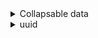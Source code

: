 
<details>
<summary>Collapsable data</summary>

## 78456002-0244-4383-a851-d3447fd4a739-data
```pdf-annot-data
entry_type: file_header 
file_uuid4: 78456002-0244-4383-a851-d3447fd4a739 
filename: /config/workspace/groq_test/out_link.pdf 
DOI: poop 
```


## 783d4da6-9ccf-4635-ba5d-d2a240b6b007-data

[Link to md](#783d4da6-9ccf-4635-ba5d-d2a240b6b007-md)
```pdf-annot-data
entry_type: highlight 
annot_uuid4: 783d4da6-9ccf-4635-ba5d-d2a240b6b007 
highlighted_text: AQP4-IgG is highly specific for NMOSD diagnosis at any titer. In contrast, caution is needed with low-titer myelin-oligodendrocyte glycoprotein-IgG (MOG-IgG), which can be encountered with other diseases. 
annotation_text: Historically some cases diagnosed AQP4 neg NMOSD with might have been MOGAD since there is a clinical overlap. However #MOGAD can have a more varying radiological apperance. 
rect: Rect(47.5974006652832, 320.12200927734375, 365.697998046875, 345.281005859375) 
```


## c3758cd5-5e80-48c5-bc92-629779da962d-data

[Link to md](#c3758cd5-5e80-48c5-bc92-629779da962d-md)
```pdf-annot-data
entry_type: highlight 
annot_uuid4: c3758cd5-5e80-48c5-bc92-629779da962d 
highlighted_text: Similar to most autoimmune disorders, the first step of the pathophysiological cascade is represented by an unknown mechanism of loss of self-tolerance, which oc- curs in the periphery. B cells differentiate into antibody-producing plasmablasts that secrete the pathological autoantibodies that eventually enter the CNS.13,14 Antibody production and entry into the CNS may be facilitated by high levels of a proinflamma- tory cytokine called interleukin-6 (IL-6), which increases blood–brain barrier perme- ability and promotes differentiation of B cells into plasmablasts to enhance antibody-production.15 Alternatively, CNS regions free of the blood–brain barrier, such as the area postrema, may be another route of entry, especially in AQP41N- MOSD. However, intrathecal MOG-IgG production is reported in MOGAD but not AQP41NMOSD.16–20 
annotation_text: B-cells diferentiate into plasmablasts and produce andibodies. Entry to CNS probably mediated by IL-6. Intrathecal Antibody production is seen in MOGAD but nor AQP4+NMOSD. #I-S #P-PH 
rect: Rect(51.063499450683594, 418.7070007324219, 395.3659973144531, 535.343994140625) 
```


## 1d9882f7-7d79-4c3e-a602-9db1b0ff321b-data

[Link to md](#1d9882f7-7d79-4c3e-a602-9db1b0ff321b-md)
```pdf-annot-data
entry_type: highlight 
annot_uuid4: 1d9882f7-7d79-4c3e-a602-9db1b0ff321b 
highlighted_text: ease course, supporting a separate pathophysiology for each. There are also impor- tant differences in demographic, clinical, radiologic, and pathologic features that resulted in the need for separate criteria for MOGAD from NMOSD. This ultimately led to the publication of separate diagnostic criteria for MOGAD in 2023 to capture these patients and no longer label them as seronegative NMOSD.1 
annotation_text: However MOGAD can have a more varying radiological apperance. The diseaseas are different in pathophysiology and more. 
rect: Rect(50.529598236083984, 219.99899291992188, 395.34698486328125, 272.406005859375) 
```


## 93cef58a-06ee-4ab5-8b98-485b9842fa02-data

[Link to md](#93cef58a-06ee-4ab5-8b98-485b9842fa02-md)
```pdf-annot-data
entry_type: highlight 
annot_uuid4: 93cef58a-06ee-4ab5-8b98-485b9842fa02 
highlighted_text: Biomarkers of these diseases are antibodies targeting the aquaporin-4 (AQP4) wa- ter channel on the astrocyte end-feet in AQP41NMOSD3 and myelin-oligodendrocyte glycoprotein (MOG) on the outermost myelin sheath layer in MOGAD.4 
annotation_text: #AQP4 on foot of astrocyte #MOGAD on outermost layer of myelin #P-PH  
rect: Rect(53.1974983215332, 77.530029296875, 395.3529968261719, 106.21600341796875) 
```


## 21bd8c3d-72b6-48cf-a3b5-132e8cf8ba0a-data

[Link to md](#21bd8c3d-72b6-48cf-a3b5-132e8cf8ba0a-md)
```pdf-annot-data
entry_type: highlight 
annot_uuid4: 21bd8c3d-72b6-48cf-a3b5-132e8cf8ba0a 
highlighted_text: reach the CNS. AQP4-IgGs bind to the water channel on astrocytes at the blood–brain barrier.3 The binding between the antibody and its target activates the classical pathway of the complement cascade, with primary damage to the astrocytes through the formation of the membrane attack complex and antibody-dependent cellular cytotoxicity.13 Meanwhile, secondary products of complement activation, such as the C5a anaphylatoxin, act as a chemoattractant for granulocytes, which are locally 
annotation_text: #I-S #P-PH 
rect: Rect(53.710601806640625, 550.177978515625, 395.36199951171875, 609.7587890625) 
```


## f9ed1565-734f-4c7b-9015-6875a18da60f-data

[Link to md](#f9ed1565-734f-4c7b-9015-6875a18da60f-md)
```pdf-annot-data
entry_type: highlight 
annot_uuid4: f9ed1565-734f-4c7b-9015-6875a18da60f 
highlighted_text: patients with an NMOSD phenotype were negative 
annotation_text: 
rect: Rect(111.84300231933594, 151.53799438476562, 247.58200073242188, 161.05499267578125) 
```


## e15eb21f-5a42-492f-abc1-161fe12a0ffd-data

[Link to md](#e15eb21f-5a42-492f-abc1-161fe12a0ffd-md)
```pdf-annot-data
entry_type: highlight 
annot_uuid4: e15eb21f-5a42-492f-abc1-161fe12a0ffd 
highlighted_text: AQP41NMOSD and MOGAD are rare disorders. The estimated annual incidence of AQP41NMOSD is 0.4 to 7.3/million people6,7; it is largely unknown in MOGAD, although a few European studies estimated it at 1.6 to 3.4/million people.8,9 AQP41N- MOSD mainly affects middle-aged women (40–60 years, 9:1 female to male ratio)6,7 with a predilection for Afro-Caribbean or Asian individuals.6,7 MOGAD incidence has a biphasic behavior, with a peak of incidence in children (reported up to 3 times higher)9 and later in young adults (20–30 years).10–12 No clear sex preference or high-risk ethnicities have been identified in MOGAD thus far. 
annotation_text: Unusual diseases. #Demographics #NMOSD Mainly in adult females (more afro and asian). #MOGAD in children or young adults. 
rect: Rect(51.796600341796875, 302.94000244140625, 395.8909912109375, 388.375) 
```


## 0dbea242-7924-432e-89f1-4522733df2ef-data

[Link to md](#0dbea242-7924-432e-89f1-4522733df2ef-md)
```pdf-annot-data
entry_type: highlight 
annot_uuid4: 0dbea242-7924-432e-89f1-4522733df2ef 
highlighted_text: than healthy individuals.27 However, complement activation seems less effective with MOG-IgG than AQP4-IgG, possibly because most patients have bivalent binding MOG-IgG, which are known to be less effective in complement activation.28 In addition, MOG-IgGs were able to induce demyelination also by activating the neonatal Fc- receptor pathway, which enhanced the activation and tissue infiltration by T cells in an- imal models.29 The involvement of CD41 T cells represents one of the main differences with MS, where CD81 T cells are usually predominant on pathology samples.22 Cytokine profiling is similar in AQP41NMOSD and MOGAD but different to MS, showing upregulation of T helper 17-related and some T helper 1-related molecules.30 Differences and similarities in AQP41NMOSD and MOGAD pathophysiology are summarized in Table 1 and graphically shown in Fig. 1. 
annotation_text: #I-S #P-PH  
rect: Rect(34.063499450683594, 274.8210144042969, 378.27099609375, 392.343994140625) 
```


## 12ca382e-aacf-4ce9-a57b-32f6eda38bd2-data

[Link to md](#12ca382e-aacf-4ce9-a57b-32f6eda38bd2-md)
```pdf-annot-data
entry_type: highlight 
annot_uuid4: 12ca382e-aacf-4ce9-a57b-32f6eda38bd2 
highlighted_text: ened by eye movements, and dyschromatopsia. At disease onset, it is the most common presentation in adult MOGAD (50%–65%)14 and relatively com- mon in AQP41NMOSD (35%).31 It can occur in isolation, in association with myelitis, or in the context of acute disseminated encephalomyelitis (ADEM).1,2 In contrast to MS, bilateral simultaneous involvement of the optic nerves is com- mon in both AQP41NMOSD (17%–82%)32,33 and MOGAD (50%–84%).33,34 Vi- sual loss at nadir is usually severe with a median visual acuity of hand movement in AQP41NMOSD and between hand movements and count fingers in MOGAD.35,36 Clues suggesting a diagnosis of MOGAD may be the presence of eye pain before the onset of visual loss (often mistaken for headache, especially in children)37 and evidence of optic disc edema at fundoscopy (86%–90%)11,36 that is often moderate to severe and sometimes accompanied by peripapillary hemorrhages.36 At follow-up, recovery is usually complete or almost complete 
annotation_text: #APQ4 and #MOGAD can have bilateral #ON as opposed to #MS . MOGAD shows better #recovery than AQP4 after optic neuritis and #LETM  
rect: Rect(55.695499420166016, 473.47198486328125, 379.2349853515625, 611.7996826171875) 
```


## 6533d428-61c0-46f9-a4cd-7c5c7cbc0bc0-data

[Link to md](#6533d428-61c0-46f9-a4cd-7c5c7cbc0bc0-md)
```pdf-annot-data
entry_type: highlight 
annot_uuid4: 6533d428-61c0-46f9-a4cd-7c5c7cbc0bc0 
highlighted_text: According to the most recent hypothesis, in the CNS the binding between MOG-IgG and myelin may lead to increased local production of IL-6 and B-cell activating factor (BAFF), with recruitment of CD41 T cells and macrophages that will ultimately damage neurons and oligodendrocytes.14 Complement may also contribute to MOGAD patho- physiology, as supported by preclinical models,25 evidence of complement deposition with antibody-dependent cellular phagocytosis on pathology samples22,23,26 and higher activation of both the classic and alternative complement pathways in patients than healthy individuals.27 However, complement activation seems less effective with 
annotation_text: #I-S #P-PH  
rect: Rect(32.529598236083984, 198.114990234375, 377.8429870605469, 283.406005859375) 
```


## 1b712c3f-38c9-4e5f-9648-9ee9d13c5490-data

[Link to md](#1b712c3f-38c9-4e5f-9648-9ee9d13c5490-md)
```pdf-annot-data
entry_type: highlight 
annot_uuid4: 1b712c3f-38c9-4e5f-9648-9ee9d13c5490 
highlighted_text: Table 1 Differences and similarities in AQP4DNMOSD and MOGAD pathophysiology 
annotation_text: #table-title #I-S #P-PH  
rect: Rect(60.364498138427734, 57.5159912109375, 334.35198974609375, 75.15997314453125) 
```


## fc16dad3-7f25-4405-b618-83727057a256-data

[Link to md](#fc16dad3-7f25-4405-b618-83727057a256-md)
```pdf-annot-data
entry_type: rectangle 
annot_uuid4: fc16dad3-7f25-4405-b618-83727057a256 
img_filename: out_link-img1.jpeg 
annotation_text: Table 1 Differences and similarities in AQP4DNMOSD and MOGAD pathophysiology #table-sq #I-S #P-PH 
highlighted_text: Table 1 Differences and similarities in AQP4DNMOSD and MOGAD pathophysiology AQP4DNMOSD MOGAD Targets Antigen AQP4 MOG Cell Astrocyte Oligodendrocyte Site of antibody production Periphery Yes Yes CNS No Yes Cytokines IL-6 Yes Yes IL-10 Yes Yes IL-17a Yes Yes G-CSF Yes Yes TNF-alfa Yes Yes BAFF/APRIL Yes Yes Effectors of damage Complement Yes Yes, but less prominent Cell infiltrates Granulocytes CD41T cells, macrophages/microglia Outcomes Neuronal loss Yes Yes, but less severe Astrocytic damage Yes No Oligodendrocyte damage Not prominent Yes Demyelination Yes Yes Damage Biomarkers Neurofilament light chain High (during attacks) High (during attacks) GFAP High Normal Myelin basic protein Normal High Abbreviations: APRIL, a proliferation-inducing ligand; AQP4, aquaporin-4; AQP41NMOSD, aquaporin-4-IgG positive neuromyelitis optica spectrum disorder; BAFF, B-cell activating factor; CD4, cluster of differentiation 4; G-CSF, granulocytes colony-stimulating factor; GFAP, glial fibrillary acidic protein; IL, interleukin; MOG, myelin oligodendrocyte glycoprotein; MOGAD, myelin oligo- dendrocyte glycoprotein antibody-associated disease; TNF-alfa, tumor necrosis factor-alfa. 
rect: Rect(50.47809982299805, 49.9530029296875, 405.6969909667969, 470.07598876953125) 
```


## 05a27a50-9e12-4c31-9200-7962649ecd56-data

[Link to md](#05a27a50-9e12-4c31-9200-7962649ecd56-md)
```pdf-annot-data
entry_type: highlight 
annot_uuid4: 05a27a50-9e12-4c31-9200-7962649ecd56 
highlighted_text: Yes, but less prominent 
annotation_text: Both classic and alternative pathway are triggered in MOGAD including Neonatal Fc but activation is less effective because of double binding antibodies #I-S #P-PH 
rect: Rect(258.9960021972656, 261.6400146484375, 344.4800109863281, 269.9049987792969) 
```


## 4d64fb0b-16c0-4d10-996f-99c8970906f9-data

[Link to md](#4d64fb0b-16c0-4d10-996f-99c8970906f9-md)
```pdf-annot-data
entry_type: highlight 
annot_uuid4: 4d64fb0b-16c0-4d10-996f-99c8970906f9 
highlighted_text: Fig. 1. AQP4DNMOSD and MOGAD pathogenesis. AQP41NMOSD: 1. IL-6 promotes the dif- ferentiation of B cells into AQP4-IgG secreting plasmablasts; 2. AQP4-IgGs reach the blood stream and cross the blood–brain barrier; 3. AQP4-IgGs bind to AQP4 on astrocytes and acti- vate the complement cascade through the classical pathway leading to astrocyte damage; 4. The release of anaphylatoxins after complement activation recruit granulocytes, which will ultimately damage neurons and eventually, although not primarily, oligodendrocytes (5). MOGAD: 1. IL-6 promotes the differentiation of B cells into MOG-IgG secreting plasmablasts; 2. MOG-IgGs reach the blood stream and cross the blood–brain barrier but recent evidence suggest they might also be produced intrathecally; 3. MOG-IgGs bind to MOG on oligoden- drocytes and activate the complement cascade through the classical pathway leading to oly- godendrocyte damage; 4. Local inflammation recruits T cells and monocytes/macrophages; and 5. MOG-IgGs recycling in the blood stream seems to contribute to the persistence of the mechanism of damage. Figure created with Biorender.com. Abbreviations: AQP4, 
annotation_text: Figure 1 pathogenesis of AQP4 NMOSD and MOGAD #Gobitar #P-PH #MOGAD #AQP4  #Figure-title #Figure-text #I-S  
rect: Rect(35.65620040893555, 270.1719970703125, 377.77099609375, 396.17901611328125) 
```


## 10cff5d6-89f5-4def-8927-9b8b335e080d-data

[Link to md](#10cff5d6-89f5-4def-8927-9b8b335e080d-md)
```pdf-annot-data
entry_type: rectangle 
annot_uuid4: 10cff5d6-89f5-4def-8927-9b8b335e080d 
img_filename: out_link-img2.jpeg 
annotation_text: Figure 1 #Figure-sq #I-S #P-PH  
highlighted_text: Fig. 1. AQP4DNMOSD and MOGAD pathogenesis. AQP41NMOSD: 1. IL-6 promotes the dif- ferentiation of B cells into AQP4-IgG secreting plasmablasts; 2. AQP4-IgGs reach the blood stream and cross the blood–brain barrier; 3. AQP4-IgGs bind to AQP4 on astrocytes and acti- vate the complement cascade through the classical pathway leading to astrocyte damage; 4. The release of anaphylatoxins after complement activation recruit granulocytes, which will ultimately damage neurons and eventually, although not primarily, oligodendrocytes (5). MOGAD: 1. IL-6 promotes the differentiation of B cells into MOG-IgG secreting plasmablasts; 2. MOG-IgGs reach the blood stream and cross the blood–brain barrier but recent evidence suggest they might also be produced intrathecally; 3. MOG-IgGs bind to MOG on oligoden- drocytes and activate the complement cascade through the classical pathway leading to oly- godendrocyte damage; 4. Local inflammation recruits T cells and monocytes/macrophages; and 5. MOG-IgGs recycling in the blood stream seems to contribute to the persistence of the mechanism of damage. Figure created with Biorender.com. Abbreviations: AQP4, aquaporin-4; AQP41NMOSD, aquaporin-4-IgG positive neuromyelitis optica spectrum disor- der; IL-6, interleukin-6; MOG, myelin oligodendrocyte glycoprotein; MOGAD, myelin oligo- dendrocyte glycoprotein antibody-associated disease. 
rect: Rect(36.813899993896484, 49.69000244140625, 381.5220031738281, 429.87200927734375) 
```


## e58a0ed7-6715-4e6e-b9a6-dc2c2c52e741-data

[Link to md](#e58a0ed7-6715-4e6e-b9a6-dc2c2c52e741-md)
```pdf-annot-data
entry_type: highlight 
annot_uuid4: e58a0ed7-6715-4e6e-b9a6-dc2c2c52e741 
highlighted_text: AQP41NMOSD, the area postrema syndrome, characterized by intractable vomiting or hiccups for days to several weeks, is the most frequent manifestation of brainstem involvement (16%–60% of patients).1,44 It is usually associated with 
annotation_text: 
rect: Rect(73.57759857177734, 115.90997314453125, 395.2969970703125, 144.61300659179688) 
```


## 2b854cd4-a211-4488-8cee-becb1ef61423-data

[Link to md](#2b854cd4-a211-4488-8cee-becb1ef61423-md)
```pdf-annot-data
entry_type: highlight 
annot_uuid4: 2b854cd4-a211-4488-8cee-becb1ef61423 
highlighted_text: sented by ataxia (45%) or diplopia (26%).44 Attacks of isolated facial numbness and diplopia and trigeminal neuralgia are all much more common in MS than AQP41NMOSD or MOGAD. 
annotation_text: 
rect: Rect(73.52629852294922, 181.67401123046875, 395.3479919433594, 210.5150146484375) 
```


## a4c1330a-e3f6-4f4b-99dd-649a60819588-data

[Link to md](#a4c1330a-e3f6-4f4b-99dd-649a60819588-md)
```pdf-annot-data
entry_type: highlight 
annot_uuid4: a4c1330a-e3f6-4f4b-99dd-649a60819588 
highlighted_text: vere in both AQP41NMOSD and MOGAD. In both cases long-segments of inflammation (ie, T2-hyperintensity or gadolinium enhancement involving more than half the distance from the orbit to the chiasm) are common.1,2,57 However, 
annotation_text: Long-segment bilateral optic neurits #ddx-MOGAD-NMO-MS 
rect: Rect(73.57849884033203, 583.0588989257812, 395.3590087890625, 611.7619018554688) 
```


## e60779e9-962f-405b-a069-bbfe001c2901-data

[Link to md](#e60779e9-962f-405b-a069-bbfe001c2901-md)
```pdf-annot-data
entry_type: highlight 
annot_uuid4: e60779e9-962f-405b-a069-bbfe001c2901 
highlighted_text: Finally, patients with MOGAD may present with cerebral cortical encephalitis, a recently described phenotype characterized by clinical manifestations (ie, head- ache [79%], seizures [68%], encephalopathy [63%], and fever [42%])54 and typical T2-FLAIR cortical hyperintensity with corresponding leptomeningeal or cortical gadolinium enhancement.54,55 It is observed in almost 7% of all patients but is more common in children (13.5%) than in adults (3.6%).54 Cerebral cortical encephalitis often precedes other short-term MOGAD attacks. Radiological ab- normalities resolve in more than 90% of patients54 and can occasionally improve without acute immunotherapy.56 Major MRI Features 
annotation_text: 14% of children and 4% of adults show #FLAMES, cerebral cortical encephalitis, #ddx-MOGAD-NMO-MS for PRES. Causing siezures, headache and fever Leptomeningeal enhancement 
rect: Rect(53.11709976196289, 389.9070129394531, 395.36199951171875, 503.406005859375) 
```


## c581d050-d2fc-45f5-a529-da4c02c2698b-data

[Link to md](#c581d050-d2fc-45f5-a529-da4c02c2698b-md)
```pdf-annot-data
entry_type: highlight 
annot_uuid4: c581d050-d2fc-45f5-a529-da4c02c2698b 
highlighted_text: In MOGAD, ADEM represents the most common presenting manifestation in pediatric patients (20%–60%), especially in those aged younger than 12 years.2,14 It is defined by the concomitant presence of polyfocal CNS symptoms, unex- plained encephalopathy, and large poorly demarcated lesions in the gray and white matter at MRI.50 Severe encephalopathy or status epilepticus can lead to inability to protect the airway and the need for mechanical ventilation.41 Despite the potential severity of the acute phase, recovery is usually good although def- icits in cognition have been reported.51–53 
annotation_text: In #MOGAD #ADEM in white and grey matter is the most common manifestation especially in younger patients. #Recovery is usually good with exceptions 
rect: Rect(70.67630004882812, 302.2030029296875, 395.90301513671875, 385.70599365234375) 
```


## 7877fea9-1f1b-4147-b9ca-178017c411e0-data

[Link to md](#7877fea9-1f1b-4147-b9ca-178017c411e0-md)
```pdf-annot-data
entry_type: highlight 
annot_uuid4: 7877fea9-1f1b-4147-b9ca-178017c411e0 
highlighted_text: Approximately 3% of patients with AQP41NMOSD may present with symptoms of diencephalic involvement (eg, narcolepsy, inappropriate antidiuretic hormone secretion syndrome, hyperphagia, thermic homeostasis dysregulation, and dysfunction of the hypothalamus–hypophysis axis).46,47 Other cerebral manifes- tations, including encephalopathy, ADEM, posterior-reversible encephalopathy, and seizures have been reported as well but are rare.48,49 
annotation_text: #AQP4 #Klinik very seldom show diencephalic or hypothalamic pituitary axis symptoms are rare (3%). Kramper, encefalopathy are rare.  
rect: Rect(70.6614990234375, 236.43899536132812, 395.3760070800781, 298.06201171875) 
```


## ab20ff34-b066-4e43-a4ab-de402a6210af-data

[Link to md](#ab20ff34-b066-4e43-a4ab-de402a6210af-md)
```pdf-annot-data
entry_type: highlight 
annot_uuid4: ab20ff34-b066-4e43-a4ab-de402a6210af 
highlighted_text: spinal cord lesion.45 In MOGAD, brainstem or cerebellar symptoms usually occur in the context of polyfocal cerebral involvement or ADEM, and are mainly repre- sented by ataxia (45%) or diplopia (26%).44 Attacks of isolated facial numbness 
annotation_text: 
rect: Rect(73.26969909667969, 159.7340087890625, 395.3479919433594, 188.4739990234375) 
```


## 8728699f-a5bb-4842-b402-3cfd12f7ded6-data

[Link to md](#8728699f-a5bb-4842-b402-3cfd12f7ded6-md)
```pdf-annot-data
entry_type: highlight 
annot_uuid4: 8728699f-a5bb-4842-b402-3cfd12f7ded6 
highlighted_text: frequently with MOGAD optic neuritis.58 Enhancement of the optic nerve sheath (perioptic enhancement/optic perineuritis) and extension to the orbital fat can also be observed in 50% of MOGAD-related optic neuritis36 and may help discriminate from MS.59 In both disorders asymptomatic enhancement may be 
annotation_text: #ddx-MOGAD-NMO-MS 
rect: Rect(55.70949935913086, 110.4110107421875, 377.7650146484375, 150.09100341796875) 
```


## 5b414ee7-67b9-4f6e-b486-37a3813c5618-data

[Link to md](#5b414ee7-67b9-4f6e-b486-37a3813c5618-md)
```pdf-annot-data
entry_type: highlight 
annot_uuid4: 5b414ee7-67b9-4f6e-b486-37a3813c5618 
highlighted_text: Approximately 85% of patients with AQP41NMOSD and 70% of patients with MOGAD with acute myelitis demonstrate longitudinally extensive spinal cord T2-lesions,39 which by definition extend over at least 3 vertebral segments on 
annotation_text: longitudinaly extensive >3 vertebra in 85% AQP4 och 70% MOGAD #LETM 
rect: Rect(53.529598236083984, 241.93899536132812, 377.76800537109375, 272.406005859375) 
```


## 392c2109-8b02-491f-9340-9a91e88f0721-data

[Link to md](#392c2109-8b02-491f-9340-9a91e88f0721-md)
```pdf-annot-data
entry_type: highlight 
annot_uuid4: 392c2109-8b02-491f-9340-9a91e88f0721 
highlighted_text: times with optic nerve head swelling visible on MRI)2 and are commonly posteri- orly located involving the chiasm and the optic tracts in AQP41NMOSD.1,33 
annotation_text: #ddx-MOGAD-NMO-MS  
rect: Rect(56.00210189819336, 66.5880126953125, 377.7619934082031, 84.29302978515625) 
```


## eadf5662-ed1f-43ac-9bdf-f0de79c89f80-data

[Link to md](#eadf5662-ed1f-43ac-9bdf-f0de79c89f80-md)
```pdf-annot-data
entry_type: highlight 
annot_uuid4: eadf5662-ed1f-43ac-9bdf-f0de79c89f80 
highlighted_text: the anterior portion of the optic nerves in MOGAD (some- 
annotation_text: 
rect: Rect(161.22300720214844, 52.89202880859375, 348.7090148925781, 62.40997314453125) 
```


## efa9e9d4-4cb4-4f6d-9dcf-1f15f5c779e4-data

[Link to md](#efa9e9d4-4cb4-4f6d-9dcf-1f15f5c779e4-md)
```pdf-annot-data
entry_type: highlight 
annot_uuid4: efa9e9d4-4cb4-4f6d-9dcf-1f15f5c779e4 
highlighted_text: mation.60,61 Chronic atrophy of the optic nerve or optic disc occurs in 12% to 83% of AQP41NMOSD,57,62 and can be clinically observed in MOGAD. Exam- 
annotation_text: 
rect: Rect(56.00279998779297, 176.17498779296875, 377.7340087890625, 193.8800048828125) 
```


## b5281aac-7877-404a-bd6b-1ec4b15ef56b-data

[Link to md](#b5281aac-7877-404a-bd6b-1ec4b15ef56b-md)
```pdf-annot-data
entry_type: highlight 
annot_uuid4: b5281aac-7877-404a-bd6b-1ec4b15ef56b 
highlighted_text: discriminate from MS.59 In both disorders asymptomatic enhancement may be observed at the site of prior optic neuritis in approximately 20% of patients, 
annotation_text: #residual #Gd #MOGAD #NMO #ON 
rect: Rect(56.00239944458008, 140.54000854492188, 378.9590148925781, 161.05499267578125) 
```


## a1ac6ce9-1c2f-4dc0-9405-2351c218f239-data

[Link to md](#a1ac6ce9-1c2f-4dc0-9405-2351c218f239-md)
```pdf-annot-data
entry_type: highlight 
annot_uuid4: a1ac6ce9-1c2f-4dc0-9405-2351c218f239 
highlighted_text: sagittal T2-weighted images.2,46 By contrast, longitudinally-extensive lesions in MS myelitis occur in less than 1%, although occasionally coalescence of multiple short lesions can artifactually appear longitudinally-extensive, and hazy longitu- dinally-extensive T2-hyperintensity can be sometimes encountered in chronic MS .64 T2-lesions are more likely to be solitary in AQP41NMOSD and multiple MOGAD.39 
annotation_text: ovanligt med #LETM hos MS även om lesioner kan konfluera eller utsträckta signalförändringar kan ses #ddx-MOGAD-NMO-MS 
rect: Rect(71.79660034179688, 396.3699951171875, 395.3630065917969, 448.375) 
```


## e6087fe0-3c79-4937-be36-e6be0cdc7355-data

[Link to md](#e6087fe0-3c79-4937-be36-e6be0cdc7355-md)
```pdf-annot-data
entry_type: highlight 
annot_uuid4: e6087fe0-3c79-4937-be36-e6be0cdc7355 
highlighted_text: fashion (H-sign) is more frequent in MOGAD than AQP41NMOSD.39 Marked central canal T2-hyperintensity may occur with AQP41NMOSD and MOGAD but is rare in MS and this signal change usually resolves in follow-up.70 It may reflect a potential 
annotation_text: Centralkanalen kan vidgas eller visa signalförändringar i MOGAD och AQP4 men inte MS #ddx-MOGAD-NMO-MS #LETM 
rect: Rect(51.796600341796875, 544.3389892578125, 395.364990234375, 574.375) 
```


## c0e0650f-03cd-4adc-8488-077affe79be7-data

[Link to md](#c0e0650f-03cd-4adc-8488-077affe79be7-md)
```pdf-annot-data
entry_type: highlight 
annot_uuid4: c0e0650f-03cd-4adc-8488-077affe79be7 
highlighted_text: MS .64 T2-lesions are more likely to be solitary in AQP41NMOSD and multiple in MOGAD.39 Acute gadolinium enhancement (elongated ring-like, patchy) is almost invariably present in AQP41NMOSD but less frequent and more faint in MOGAD39,65,66; leptomeningeal enhancement can be observed in both dis- eases.65,67 To note, around 10% of acute myelitis in MOGAD initially have a normal MRI, which will usually reveal spinal cord abnormalities after a median delay of 6 days.68 
annotation_text: AQP4 myelit oftare multifokal, oftare och tydligare kontrastuppladdande än MOGAD. Båda kan ha leptomeningeal uppladdning. Myelit hos MOGAD kan dyka upp med delay. #ddx-MOGAD-NMO-MS #LETM 
rect: Rect(71.52960205078125, 440.1940002441406, 395.364013671875, 514.406005859375) 
```


## 27f10742-fd88-4109-b03a-64c9c306785b-data

[Link to md](#27f10742-fd88-4109-b03a-64c9c306785b-md)
```pdf-annot-data
entry_type: highlight 
annot_uuid4: 27f10742-fd88-4109-b03a-64c9c306785b 
highlighted_text: matter,2,69 although T2-hyperintensity restricted to the gray matter in an H-shaped fashion (H-sign) is more frequent in MOGAD than AQP41NMOSD.39 Marked central 
annotation_text: Både AQP4 och MOGAD har ofta centrala lesioner men att det håller sig till grå eller är H-format är vanligare i MOGAD #LETM #Pattern #ddx-MOGAD-NMO-MS 
rect: Rect(50.796600341796875, 533.3399658203125, 395.2900085449219, 552.375) 
```


## 4047df18-6294-42d0-b233-218e62cbfe53-data

[Link to md](#4047df18-6294-42d0-b233-218e62cbfe53-md)
```pdf-annot-data
entry_type: highlight 
annot_uuid4: 4047df18-6294-42d0-b233-218e62cbfe53 
highlighted_text: Fig. 3. Optic neuritis in patients with MOGAD, AQP4DNMOSD, and MS. 
annotation_text: #Figure-title Figure 3 
rect: Rect(53.25149917602539, 266.9490051269531, 335.9389953613281, 275.7640075683594) 
```


## 6b4025b0-2fd9-445c-a339-df823bfc7e7a-data

[Link to md](#6b4025b0-2fd9-445c-a339-df823bfc7e7a-md)
```pdf-annot-data
entry_type: rectangle 
annot_uuid4: 6b4025b0-2fd9-445c-a339-df823bfc7e7a 
img_filename: out_link-img3.jpeg 
annotation_text: Fig. 3. Optic neuritis in patients with MOGAD, AQP4, and MS. #ddx-MOGAD-NMO-MS #Figure-sq 
highlighted_text: Fig. 3. Optic neuritis in patients with MOGAD, AQP4DNMOSD, and MS. Top row shows schematic representation of the optic nerve during the acute phase, while follow-up imag- ing is displayed in the bottom row. All images are shown in axial view. MOGAD: Bilateral anterior optic neuritis with accompanying optic disc edema extending more than 50% of optic nerve length bilaterally with optic nerve sheaths and perioptic fat involvement (A) and minimal residual optic nerve atrophy (B). AQP41NMOSD: Bilateral optic neuritis involving the chiasm (C) with residual atrophy (D). MS: Unilateral short right optic neuritis (E) with residual focal atrophy (F). (Used with permission of Mayo Foundation for Medical Education and Research, all rights reserved.) Abbreviations: AQP41NMOSD, aquaporin-4- IgG positive neuromyelitis optica spectrum disorder; Gd, postcontrast T1-weighted images; MOGAD, myelin oligodendrocyte glycoprotein antibody-associated disease; MS, multiple sclerosis. 
rect: Rect(47.58760070800781, 44.96002197265625, 409.3760070800781, 387.5660095214844) 
```


## 146cd049-62b7-40df-8d77-770d11af9dfc-data

[Link to md](#146cd049-62b7-40df-8d77-770d11af9dfc-md)
```pdf-annot-data
entry_type: highlight 
annot_uuid4: 146cd049-62b7-40df-8d77-770d11af9dfc 
highlighted_text: Other than the ependymal enhancement, also cloud-like, nodular, and leptomenin- geal enhancement were considered typical of AQP41NMOSD. However, more recent investigations suggest that cloud-like and nodular enhancement may be encountered with a similar frequency also in MOGAD and MS,78,81 whereas the leptomeningeal enhancement is much more common in MOGAD (46% of cerebral attacks) and can actually help discriminate from AQP41NMOSD (7%) and MS (4%).78 Persistent enhancement over 3 months is rare in all these disorders.78 
annotation_text: #cloud like and #nodular uppladdning ses i alla tre. Leptomeningeal enhancement vanligare i MOGAD 46% vs 7% i AQP4 och 4% i mS #REF #study (vilket uppladdningsmönster menar de?) e det foci? #GD  
rect: Rect(34.063499450683594, 504.93701171875, 377.77398681640625, 577.3438110351562) 
```


## ffa39192-2b34-4ed1-9a4a-0c6cda33e82d-data

[Link to md](#ffa39192-2b34-4ed1-9a4a-0c6cda33e82d-md)
```pdf-annot-data
entry_type: highlight 
annot_uuid4: ffa39192-2b34-4ed1-9a4a-0c6cda33e82d 
highlighted_text: The severity of chronic atrophy is proportional to the number of myelitis in AQP41N- MOSD and MOGAD,74 is mainly lesional rather than diffuse, and long segments of at- rophy can be a clue to AQP41NMOSD diagnosis.38,69 
annotation_text: Vanligare i AQP4 eller ses även i MOGAD frekvent? 
rect: Rect(33.796600341796875, 88.52801513671875, 377.78900146484375, 118.375) 
```


## f8bc8ae0-0b45-4356-9bb5-bce4535d7245-data

[Link to md](#f8bc8ae0-0b45-4356-9bb5-bce4535d7245-md)
```pdf-annot-data
entry_type: highlight 
annot_uuid4: f8bc8ae0-0b45-4356-9bb5-bce4535d7245 
highlighted_text: Brain imaging: Brain lesions are observed in up to 80% of patients with AQP41N- MOSD.75 MRI findings have been extensively analyzed and classified in 2015, with the definition of typical and nonspecific lesions.46 Typical lesions are usually observed at periependymal level,46 following regions of high AQP4 expression.76 Among them, periependymal lesions along the lateral ventricles are the most common (12%– 40%),46 especially in the course of cerebral attacks.77 Corresponding pencil-thin linear ependymal enhancement is typical of AQP41NMOSD and is neither found in MOGAD nor found in MS.78 
annotation_text: signalförändringar nära ependym (vanligast vid sidoventriklar) är typiskt för NMOSD.  ptencil thin periependymal linjär uppladdning ses bara på #AQP4 #pattern #Gd #ddx-MOGAD-NMO-MS 
rect: Rect(34.063499450683594, 143.29299926757812, 377.7969970703125, 226.343994140625) 
```


## a3512151-fb46-462f-9c79-f8fa38f93787-data

[Link to md](#a3512151-fb46-462f-9c79-f8fa38f93787-md)
```pdf-annot-data
entry_type: highlight 
annot_uuid4: a3512151-fb46-462f-9c79-f8fa38f93787 
highlighted_text: During the acute phase, lesions may demonstrate typical patterns of heterogeneous appearance (marbled pattern) or homogeneous involvement of the splenium (arch bridge pattern), which may help diagnosis.46 Of note, callosal lesions can also be 
annotation_text: marbled pattern (inhomogen lesion), arch bridge pattern (splenium) #study typiska utseenden för #AQP4 #pattern 
rect: Rect(32.529598236083984, 230.99700927734375, 377.7380065917969, 261.406005859375) 
```


## 8e358895-1b63-4e32-9e4c-a7a8e4c9bc4e-data

[Link to md](#8e358895-1b63-4e32-9e4c-a7a8e4c9bc4e-md)
```pdf-annot-data
entry_type: highlight 
annot_uuid4: 8e358895-1b63-4e32-9e4c-a7a8e4c9bc4e 
highlighted_text: observed in patients with MOGAD at a similar frequency but their size rarely exceeds 2.5 cm (11%) and the extracallosal brain involvement is common (55%).77 Callosal le- 
annotation_text: #MOGAD kan också ha splenum lesioner men de är oftast <2.5cm #pattern 
rect: Rect(33.529598236083984, 263.8789978027344, 377.760009765625, 283.406005859375) 
```


## 77441bf8-1bab-4975-baf7-1882f398b55d-data

[Link to md](#77441bf8-1bab-4975-baf7-1882f398b55d-md)
```pdf-annot-data
entry_type: highlight 
annot_uuid4: 77441bf8-1bab-4975-baf7-1882f398b55d 
highlighted_text: of the midbrain) that may be asymptomatic. Diencephalic lesions favor AQP41N- MOSD over MS, although rarely encountered (6% of patients with AQP41NMOSD).75 
annotation_text: Diencefaliska lesioner sägs här tala för AQP4 men de ses ju även på MS (thalamiska lesioner på 7t) #central-grey #BG #ddx-MOGAD-NMO-MS #Jack-Handey 
rect: Rect(33.796600341796875, 351.5260009765625, 381.2030029296875, 370.375) 
```


## b11ee6ad-a831-4a74-aae6-d0e8389d2a14-data

[Link to md](#b11ee6ad-a831-4a74-aae6-d0e8389d2a14-md)
```pdf-annot-data
entry_type: highlight 
annot_uuid4: b11ee6ad-a831-4a74-aae6-d0e8389d2a14 
highlighted_text: are also relatively frequent (7%–46% of patients with AQP41NMOSD), and those in the dorsal medulla can involve the area postrema causing the hallmark clinical syn- drome with intractable nausea, vomiting and hiccups.46 Other brain lesions considered 
annotation_text: akvedukt, 4e ventrikel, area postrema #pattern #AQP4 
rect: Rect(33.796600341796875, 384.4079895019531, 377.7929992675781, 414.375) 
```


## b6be8470-30cb-4496-928e-eab6a4cb33e7-data

[Link to md](#b6be8470-30cb-4496-928e-eab6a4cb33e7-md)
```pdf-annot-data
entry_type: highlight 
annot_uuid4: b6be8470-30cb-4496-928e-eab6a4cb33e7 
highlighted_text: the evidence of spinal cord lesions with areas of T2-hyperintensity at least equal to the cerebrospinal fluid (brighter spotty lesions), which tend to be more extensive than just an enlarged central canal and are more common in AQP41NMOSD.71–73 
annotation_text: AQP4 myelit kan ha t2 signal som är lika eller högre än CSF #ddx-MOGAD-NMO-MS #LETM 
rect: Rect(33.796600341796875, 55.64599609375, 377.7510070800781, 75.375) 
```


## b2995c92-4169-4749-ac6f-4089deee7c14-data

[Link to md](#b2995c92-4169-4749-ac6f-4089deee7c14-md)
```pdf-annot-data
entry_type: highlight 
annot_uuid4: b2995c92-4169-4749-ac6f-4089deee7c14 
highlighted_text: and large hemispheric lesions in the white matter (ie, with maximum transverse diam- eter of >3 cm, often spindle-like or with a radial shape). Similar lesions have also been reported in patients with MOGAD.80 Tumefactive lesions ( 2 cm) are more frequent in MOGAD than AQP41NMOSD (22% vs 5%).81 
annotation_text: #AQP4 (har även setts i MOGAD) kan ha stora radierande signalförändringar i vit substans. #spilled-ink medan tumefaktiva (>2cm) lesioner är vanligare på MOGAD överlag #pattern #ddx-MOGAD-NMO-MS 
rect: Rect(33.529598236083984, 428.23199462890625, 377.7919921875, 469.406005859375) 
```


## 05b43275-43dd-45df-82cf-e9d07dd5e89a-data

[Link to md](#05b43275-43dd-45df-82cf-e9d07dd5e89a-md)
```pdf-annot-data
entry_type: highlight 
annot_uuid4: 05b43275-43dd-45df-82cf-e9d07dd5e89a 
highlighted_text: Brain lesions in this disease are usually poorly demarcated (fluffy),84 in line with what is observed in patients with ADEM,50 of which conversely 50% test positive for MOG- IgG.85 Transient faint T1-hypointensity can occur in the acute phase of MOGAD but MS.81 
annotation_text: Fluffighet ses i MOGAD lesioner liksom i ADEM. 50% av #ADEM är #MOGAD #pattern #fluffy 
rect: Rect(33.796600341796875, 119.32501220703125, 377.7829895019531, 151.375) 
```


## cbcfe6a8-91e0-47a4-a480-3be3f4aa0185-data

[Link to md](#cbcfe6a8-91e0-47a4-a480-3be3f4aa0185-md)
```pdf-annot-data
entry_type: highlight 
annot_uuid4: cbcfe6a8-91e0-47a4-a480-3be3f4aa0185 
highlighted_text: the peripheral white matter (I, axial view). showing a ring-pattern of enhancement 
annotation_text: ring mönster kan ses även i #MS #S-chord #pattern  
rect: Rect(168.06399536132812, 543.656005859375, 333.9360046386719, 555.3438110351562) 
```


## 72ec2a55-8210-4431-9b19-fa418f5f2eb2-data

[Link to md](#72ec2a55-8210-4431-9b19-fa418f5f2eb2-md)
```pdf-annot-data
entry_type: highlight 
annot_uuid4: 72ec2a55-8210-4431-9b19-fa418f5f2eb2 
highlighted_text: After the acute event, brain T2-lesion resolution is very common in MOGAD (60%– 79%),2,81,92–94 can occasionally be observed in AQP41NMOSD (14%–27%),44,81,93,95 and is very rare in MS (0%–17%).44,81,92,93 Similar findings are observed in the spinal 
annotation_text: lesioner kan gå tillbaka, vanligare i MOGAD än MS #lesion-resolution #ref #study #repair 
rect: Rect(33.529598236083984, 358.66900634765625, 381.4700012207031, 378.406005859375) 
```


## 3bc794a7-885c-464d-8ecd-8ce0b7b8dd46-data

[Link to md](#3bc794a7-885c-464d-8ecd-8ce0b7b8dd46-md)
```pdf-annot-data
entry_type: highlight 
annot_uuid4: 3bc794a7-885c-464d-8ecd-8ce0b7b8dd46 
highlighted_text: and, rarely, leukodystrophy-like patterns.63,82,83 Among all these locations, lesions in the deep gray matter63,82 and large lesions in the middle cerebellar peduncles44 are the most characteristic and more common in MOGAD than in AQP41NMOSD. Diffuse 
annotation_text: bla #ADEM liknande mönster är vanliga vid #MOGAD men det finns en stor variation. Även kortikala, subkortikala och juxtakortikala lesioner ses i MOGAD #kortikal 
rect: Rect(33.330501556396484, 66.5880126953125, 377.7380065917969, 95.31201171875) 
```


## 6ccfa036-369f-485b-8ea0-3c34ac7c175c-data

[Link to md](#6ccfa036-369f-485b-8ea0-3c34ac7c175c-md)
```pdf-annot-data
entry_type: highlight 
annot_uuid4: 6ccfa036-369f-485b-8ea0-3c34ac7c175c 
highlighted_text: the most characteristic and more common in MOGAD than in AQP41NMOSD. Diffuse involvement of the pons and/or adjacent to the fourth ventricle (anterior location) may also favor MOGAD over AQP41NMOSD, although not confirmed in all studies.44,82 (fluffy),84 
annotation_text: Även #MOGAD kan visa lesioner i pons eller vid 4e ventrikel #patterm #BS #4e 
rect: Rect(33.796600341796875, 88.52801513671875, 377.77801513671875, 118.375) 
```


## ec6a28b1-d177-4fbe-a0d1-eaebcce64dd4-data

[Link to md](#ec6a28b1-d177-4fbe-a0d1-eaebcce64dd4-md)
```pdf-annot-data
entry_type: highlight 
annot_uuid4: ec6a28b1-d177-4fbe-a0d1-eaebcce64dd4 
highlighted_text: Fig. 5. Myelitis in patients with MOGAD, AQP4DNMOSD, and MS. Top 
annotation_text: #Figure-title Schematisk figur ryggmärgslesioner. #LETM#ddx-MOGAD-NMO-MS 
rect: Rect(52.330501556396484, 457.68798828125, 313.66900634765625, 468.31201171875) 
```


## 06f3e0fb-9a88-4f50-a865-4e53a9fbba16-data

[Link to md](#06f3e0fb-9a88-4f50-a865-4e53a9fbba16-md)
```pdf-annot-data
entry_type: highlight 
annot_uuid4: 06f3e0fb-9a88-4f50-a865-4e53a9fbba16 
highlighted_text: and another lesion in the conus (A, 
annotation_text: #conus myelit kan tala för #MOGAD #LETM #pattern 
rect: Rect(248.3300018310547, 497.68701171875, 356.6700134277344, 508.31201171875) 
```


## cd12f45d-c385-417b-b379-35d7949c81e0-data

[Link to md](#cd12f45d-c385-417b-b379-35d7949c81e0-md)
```pdf-annot-data
entry_type: highlight 
annot_uuid4: cd12f45d-c385-417b-b379-35d7949c81e0 
highlighted_text: extensive myelitis with a T2-lesion involving with elongated ring enhancement (E). The 
annotation_text: ringuppladdning kan tala för AQP4 #Gd #pattern #ring #LETM 
rect: Rect(206.06399536132812, 556.6561889648438, 337.9360046386719, 568.3438110351562) 
```


## 6341d2c3-c5d3-4b11-8925-c54659f4d7f7-data

[Link to md](#6341d2c3-c5d3-4b11-8925-c54659f4d7f7-md)
```pdf-annot-data
entry_type: rectangle 
annot_uuid4: 6341d2c3-c5d3-4b11-8925-c54659f4d7f7 
img_filename: out_link-img4.jpeg 
annotation_text: #Figure-sq #LETM #ddx-MOGAD-NMO-MS figure 5 
highlighted_text: Fig. 5. Myelitis in patients with MOGAD, AQP4DNMOSD, and MS. Top row shows spinal cord findings during the acute phase (T2-weighted images and postcontrast T1-weighted images), whereas follow-up imaging is displayed in the bottom row (T2-weighted images). MOGAD: Longitudinally extensive myelitis with a linear T2-lesion appearance involving the lower cervical and upper to middle thoracic cord and another lesion in the conus (A, sagittal view). There is associated H-sign with the T2-lesion restricted to gray matter (C, axial view). Minimum linear enhancement and leptomeningeal enhancement of the conus (B, sagittal view). The T2-lesion completely resolved on T2-weighted images at follow-up (J, sagittal view and L, axial view), with no evident atrophy. Gadolinium enhancement resolved (K). AQP41NMOSD: Longitudinally extensive myelitis with a T2-lesion involving the cervical and thoracic cord (D, sagittal view) with elongated ring enhancement (E). The T2-lesion is centrally located in both the gray and the white matter (F, axial view). At follow-up, the lesion is smaller on T2-weighted images (M, sagittal and O, axial view) although still present. Gadolinium enhancement resolved (N). MS: Multiple focal short spinal cord T2-lesions (G, sagittal view) located in the peripheral white matter (I, axial view). One lesion shows 
rect: Rect(54.21310043334961, 48.74200439453125, 402.6409912109375, 613.9702758789062) 
```


## b5deb28c-075b-456a-9f9d-5fe560018cac-data

[Link to md](#b5deb28c-075b-456a-9f9d-5fe560018cac-md)
```pdf-annot-data
entry_type: highlight 
annot_uuid4: b5deb28c-075b-456a-9f9d-5fe560018cac 
highlighted_text: Large reductions and progressive fragmentation is typical in AQP41NMOSD, although complete resolution is rare,92,93,96 and persistence of T2-lesions is the rule in MS.92,93 
annotation_text: AQP4 spinala lesioner går delvis tillbaka medan MS är mer stationär #resolution #repair 
rect: Rect(34.063499450683594, 176.17498779296875, 377.7460021972656, 204.343994140625) 
```


## 90427dea-0b2a-4936-9906-c01eb6264461-data

[Link to md](#90427dea-0b2a-4936-9906-c01eb6264461-md)
```pdf-annot-data
entry_type: highlight 
annot_uuid4: 90427dea-0b2a-4936-9906-c01eb6264461 
highlighted_text: lesions has been commonly used in MS clinical trials as a surrogate end-point.97 In AQP41NMOSD and MOGAD, the frequency of new or enlarging asymptomatic T2- lesions is rare and estimated between 3% and 13%98–101 and between 3% and 14%,100–102 respectively. This has implications for clinical practice because surveil- lance MRIs are generally not recommended in AQP41NMOSD or MOGAD. Moreover, it has implications for upcoming clinical trials in these disorders because this will be a 
annotation_text: i motsats till MS har AQP4 och MOGAD sällan asymptomatiska lesioner vilket gör att upppföljningsradiologi inte rekommenderas normalt  (till skillnad mot MS)  
rect: Rect(33.796600341796875, 263.8789978027344, 377.7850036621094, 316.375) 
```


## 3cea2e8b-159a-4ea2-b9bf-5f60704326e4-data

[Link to md](#3cea2e8b-159a-4ea2-b9bf-5f60704326e4-md)
```pdf-annot-data
entry_type: highlight 
annot_uuid4: 3cea2e8b-159a-4ea2-b9bf-5f60704326e4 
highlighted_text: (F, arrows) with accompanying fourth ventricle ex vacuo enlargement. Bilateral fluffy T2- lesions of the thalami (C, arrows) in a patient with prominent leptomeningeal enhancement (zoom-in picture, postcontrast T1-weighted sequence) undergoing complete resolution at follow-up (G). Patient with cerebral cortical encephalitis showing an extensive cortical T2- 
annotation_text: Fluffig lesion i thalamus och kontrastuppladdning #MOGAD #Pattern #fluffy #BG #BS #4e 
rect: Rect(51.063499450683594, 291.0350036621094, 395.3110046386719, 319.343994140625) 
```


## f193d868-3a33-4d05-9a56-089c70f8eac9-data

[Link to md](#f193d868-3a33-4d05-9a56-089c70f8eac9-md)
```pdf-annot-data
entry_type: highlight 
annot_uuid4: f193d868-3a33-4d05-9a56-089c70f8eac9 
highlighted_text: view. Poorly defined (ie, fluffy) T2-lesions in the entire medulla and cerebellum completely resolving at follow-up imaging (E). Bilateral fluffy T2-lesions in the 
annotation_text: Fluffiga lesioner i hjärnstam och cerebellum, kan även ha runt 4e ventrikel #MOGAD #ddx-MOGAD-NMO-MS #fluffy 
rect: Rect(117.06400299072266, 257.656005859375, 397.9360046386719, 269.343994140625) 
```


## 8beaae2e-9160-4f5d-9d36-b0dd2ecce416-data

[Link to md](#8beaae2e-9160-4f5d-9d36-b0dd2ecce416-md)
```pdf-annot-data
entry_type: highlight 
annot_uuid4: 8beaae2e-9160-4f5d-9d36-b0dd2ecce416 
highlighted_text: ease controls.107,115,116 The positive predictive value of MOG-IgG increases when or- dered in high probability situations and with higher antibody titers.115 MOG-IgG is still (z98%–99%), 
annotation_text: MOG-IgG kan finnas i mindre grad även hos friska #Lab #I-S #MOGAD 
rect: Rect(33.796600341796875, 505.3909912109375, 377.7439880371094, 524.375) 
```


## 3afcce0b-ee0b-4d7b-a23f-fdd578644870-data

[Link to md](#3afcce0b-ee0b-4d7b-a23f-fdd578644870-md)
```pdf-annot-data
entry_type: rectangle 
annot_uuid4: 3afcce0b-ee0b-4d7b-a23f-fdd578644870 
img_filename: out_link-img5.jpeg 
annotation_text: #Figure-sq #MOGAD Figure 7  
highlighted_text: Fig. 7. Brain lesions in patients with MOGAD. Top row shows brain findings during the acute phase, while follow-up imaging is displayed in the bottom row. Images are all shown on axial view. T2-lesion involving the entire medulla (A), completely resolving at follow-up (F). Bilateral fluffy T2-lesions in the middle cerebellar peduncles (B) resolved at follow-up (G). Bilateral fluffy T2-lesions of the thalami and additional lesions in the white matter (C) undergoing complete resolution at follow-up (H). Cerebral cortical encephalitis with an extensive cortical T2-lesion (D) accompanied by leptomeningeal enhancement (E). Both cortical lesion and enhancement completely resolved at follow-up (I, J). (Used with permis- sion of Mayo Foundation for Medical Education and Research, all rights reserved.) Abbrevi- ations: FLAIR, fluid-attenuated inversion recovery; Gd, postcontrast T1-weighted images; MOGAD, myelin oligodendrocyte glycoprotein antibody-associated disease. 
rect: Rect(31.032800674438477, 41.54400634765625, 396.1310119628906, 356.19000244140625) 
```


## e18e5628-2cc8-492c-ae90-18c02076c374-data

[Link to md](#e18e5628-2cc8-492c-ae90-18c02076c374-md)
```pdf-annot-data
entry_type: highlight 
annot_uuid4: e18e5628-2cc8-492c-ae90-18c02076c374 
highlighted_text: Fig. 7. Brain lesions in patients with MOGAD. 
annotation_text: #Figure-title Figure 7 #MOGAD schematisk bild även runt #4e 
rect: Rect(35.676700592041016, 240.4169921875, 215.36199951171875, 249.23199462890625) 
```


## 5a6c0dc7-613b-4dbc-9730-db681f3aeb1f-data

[Link to md](#5a6c0dc7-613b-4dbc-9730-db681f3aeb1f-md)
```pdf-annot-data
entry_type: highlight 
annot_uuid4: 5a6c0dc7-613b-4dbc-9730-db681f3aeb1f 
highlighted_text: reduced in size but still visible at follow-up (I, arrow). Multiple small nonspecific T2-lesions in the subcortical white matter (E, arrows), persisting unchanged at follow-up 
annotation_text: AQP4 NMOSD subkortikala lesioner har mer "ospecifikt" utseende. 
rect: Rect(51.063499450683594, 323.5199890136719, 395.2510070800781, 341.343994140625) 
```


## c887d23d-23fd-41d6-8d3e-adf94c3ff3a6-data

[Link to md](#c887d23d-23fd-41d6-8d3e-adf94c3ff3a6-md)
```pdf-annot-data
entry_type: highlight 
annot_uuid4: c887d23d-23fd-41d6-8d3e-adf94c3ff3a6 
highlighted_text: CSF positivity can be observed in isolation in 3% to 29%,17–20,118–120 and in suspicious cases negative for MOG-IgG in serum, CSF MOG-IgG testing should be undertaken. Patients with evidence of intrathecal synthesis of MOG-IgG or CSF MOG-IgG positivity 
annotation_text: 3-29% av MOGAD har antikroppar som enbart detekteras i CSF 
rect: Rect(50.796600341796875, 450.739013671875, 398.2030029296875, 470.375) 
```


## 692daa34-1d3c-4322-9844-6ff79c13cc5b-data

[Link to md](#692daa34-1d3c-4322-9844-6ff79c13cc5b-md)
```pdf-annot-data
entry_type: highlight 
annot_uuid4: 692daa34-1d3c-4322-9844-6ff79c13cc5b 
highlighted_text: nostic criteria. CSF usually reveals pleocytosis in more than 50% of patients with MOGAD (median 31–40 cells/mL)121,122 and AQP41NMOSD (median 19 cells/mL)123 but rarely in MS. Cells are usually predominantly lymphocytes121–123 although also (MOGAD),121,122 MOGAD),121–123 
annotation_text: CSF pleocytos talar för AQP4 o MOGAD men ej MS 
rect: Rect(51.796600341796875, 549.38330078125, 395.88800048828125, 579.375) 
```


## e76dee55-a60f-478d-b368-b6ecec44ac27-data

[Link to md](#e76dee55-a60f-478d-b368-b6ecec44ac27-md)
```pdf-annot-data
entry_type: highlight 
annot_uuid4: e76dee55-a60f-478d-b368-b6ecec44ac27 
highlighted_text: in the area postrema (A, 
annotation_text: area postrema kräkning är typiskt fynd #AQP4 #Pattern #area-postrema  
rect: Rect(210.3300018310547, 260.68798828125, 285.6700134277344, 271.31298828125) 
```


## b804d0e9-6a8e-474b-8908-5420484de4cc-data

[Link to md](#b804d0e9-6a8e-474b-8908-5420484de4cc-md)
```pdf-annot-data
entry_type: highlight 
annot_uuid4: b804d0e9-6a8e-474b-8908-5420484de4cc 
highlighted_text: pons (G). Peri- 
annotation_text: AQP4 lesioner periependymalt med linear enhancement 
rect: Rect(374.0639953613281, 279.656005859375, 394.9360046386719, 291.343994140625) 
```


## f01cd4f0-439a-4b94-adf1-bd22d41833cf-data

[Link to md](#f01cd4f0-439a-4b94-adf1-bd22d41833cf-md)
```pdf-annot-data
entry_type: highlight 
annot_uuid4: f01cd4f0-439a-4b94-adf1-bd22d41833cf 
highlighted_text: postcontrast T1-weighted sequence), persisting at follow-up (H, arrow). the splenium of the corpus callosum in another patient (D, arrow), significantly 
annotation_text: Splenium lesion i APQ4 
rect: Rect(104.06400299072266, 309.656005859375, 349.9360046386719, 321.343994140625) 
```


## 80cd7841-51d8-4f78-8baa-871ae51c0ac6-data

[Link to md](#80cd7841-51d8-4f78-8baa-871ae51c0ac6-md)
```pdf-annot-data
entry_type: highlight 
annot_uuid4: 80cd7841-51d8-4f78-8baa-871ae51c0ac6 
highlighted_text: 9. Brain lesions in patients with AQP4DNMOSD. Top 
annotation_text: #Figure-title Fig 9 Schematisk bild i #AQP4. Bla lesion #cortikospinal-tract vilket är vanligare i AQP4 #non-specific prickar #pencil #ependymal #spilled-ink inte med #Pattern #ddx-MOGAD-NMO-MS 
rect: Rect(60.063499450683594, 239.656005859375, 240.93600463867188, 251.343994140625) 
```


## cf228638-fb30-415c-a9b6-b1792f8c31db-data

[Link to md](#cf228638-fb30-415c-a9b6-b1792f8c31db-md)
```pdf-annot-data
entry_type: highlight 
annot_uuid4: cf228638-fb30-415c-a9b6-b1792f8c31db 
highlighted_text: Approximately 2% to 3% of patients with AQP41NMOSD can have coexistent myasthenia gravis.126,127 Although AQP41NMOSD diagnosis usually follows that of myasthenia,128 antiacetylcholine receptor antibody in serum should be checked in case of compatible clinical manifestations. Rarely MOG-IgG was also found coexisting with AQP4-IgG and in most cases is likely related to its background rate being found in 1% to 2% of disease controls. Most patients with dual AQP4-IgG and MOG-IgG pos- 
annotation_text: 2-3% av AQP4 har samtidig #myasthenia gravis #study (brukar redan vara känt vid AQP4 diagnos) - Antiacetylcholine antikroppar bör kollas om symptomen kan likna. #de-va-som-fan 
rect: Rect(34.063499450683594, 418.7070007324219, 377.7860107421875, 481.343994140625) 
```


## 7f0e984b-920b-4316-9998-0e0c23547a85-data

[Link to md](#7f0e984b-920b-4316-9998-0e0c23547a85-md)
```pdf-annot-data
entry_type: rectangle 
annot_uuid4: 7f0e984b-920b-4316-9998-0e0c23547a85 
img_filename: out_link-img6.jpeg 
annotation_text: Fig. 9. Brain lesions in patients with #AQP4#Figure-sq 
highlighted_text: Fig. 9. Brain lesions in patients with AQP4DNMOSD. Top row shows brain findings during the acute phase, whereas follow-up imaging is displayed in the bottom row. Images are all shown on axial view. T2-lesion in the area postrema (A) smaller but still present at follow-up (F). Posterior T2-lesion abutting to the fourth ventricle (B) smaller but still present at follow- up (G). T2-lesion in the corticospinal tract and splenium of the corpus callosum (C) smaller but still present at follow-up (H). Multiple small nonspecific T2-lesions in the subcortical white matter (D), persisting unchanged at follow-up (I). Additional interval T2-lesions are observed as well (I). The presence of linear ependymal enhancement (E), resolving at follow-up (J) is typical of AQP41NMOSD. (Used with permission of Mayo Foundation for Medical Education and Research, all rights reserved.) Abbreviations: AQP41NMOSD, aquaporin-4-IgG positive neuromyelitis optica spectrum disorder; FLAIR, fluid-attenuated inversion recovery; Gd, postcontrast T1-weighted images. 
rect: Rect(25.1466007232666, 39.02099609375, 385.6199951171875, 367.1210021972656) 
```


## e3d3704b-12b8-40a7-8316-da05821e392e-data

[Link to md](#e3d3704b-12b8-40a7-8316-da05821e392e-md)
```pdf-annot-data
entry_type: highlight 
annot_uuid4: e3d3704b-12b8-40a7-8316-da05821e392e 
highlighted_text: lights several differences. First, for AQP41NMOSD diagnosis, but not MOGAD, there is a seronegative or unknown antibody status category.1 Because MOG-IgG is found NMOSD,130,131 
annotation_text: MOGAD i motsats till NMO har ingen variant utan känd antikropp 
rect: Rect(51.529598236083984, 408.843017578125, 395.34600830078125, 428.406005859375) 
```


## 86e10377-2806-4ae4-b24e-25668fc228bb-data

[Link to md](#86e10377-2806-4ae4-b24e-25668fc228bb-md)
```pdf-annot-data
entry_type: highlight 
annot_uuid4: 86e10377-2806-4ae4-b24e-25668fc228bb 
highlighted_text: Acute treatment in both AQP41NMOSD and MOGAD is similar to MS. It mainly in- cludes intravenous steroids and plasma exchange although occasionally, intravenous 
annotation_text: Steroids plasma exchange #study och #ivIg ges #behandling 
rect: Rect(51.063499450683594, 594.05859375, 395.35699462890625, 613.3436889648438) 
```


## 10cb6ac7-8da2-4619-bb39-7e8fdcce5de8-data

[Link to md](#10cb6ac7-8da2-4619-bb39-7e8fdcce5de8-md)
```pdf-annot-data
entry_type: highlight 
annot_uuid4: 10cb6ac7-8da2-4619-bb39-7e8fdcce5de8 
highlighted_text: immunoglobulin (IVIg) is also used. The details are summarized in Table 5. There is ev- idence that early treatment (ie, <7 day-delay from symptoms onset) reduces the likeli- hood of residual deficits in both AQP41NMOSD and MOGAD.132 Moreover, the use of 
annotation_text: Tidig behandling av AQP4 och MOGAD minskar sannolikheten för kvarstående symtom (<7 dagar, dvs barn med neurologi bör avbildas inom enstaka dagar. max) #Subakut #early #treatment 
rect: Rect(33.796600341796875, 390.1969909667969, 377.7929992675781, 420.375) 
```


## 56604603-6412-441d-ab12-0861be055be1-data

[Link to md](#56604603-6412-441d-ab12-0861be055be1-md)
```pdf-annot-data
entry_type: highlight 
annot_uuid4: 56604603-6412-441d-ab12-0861be055be1 
highlighted_text: many months have sometimes been used to prevent early relapses but the majority of patients will not have an early relapse and prolonged steroids has a large side effect children.10,137,138 
annotation_text: Antagligen inte klokt att ge långa steroidbehanlingar i #MOGAD så de sällan får tidig relaps - Dvs man vill veta om det är MOGAD vs AQP4 för att inte ge detta. MOGAD kan få längre behandling efter 2 eller fler attacker #avoid #unnecessary #steroid #treatment 
rect: Rect(33.796600341796875, 488.89300537109375, 377.7489929199219, 508.375) 
```


## 30a3a520-0942-4b23-878b-0048b6139b2d-data

[Link to md](#30a3a520-0942-4b23-878b-0048b6139b2d-md)
```pdf-annot-data
entry_type: highlight 
annot_uuid4: 30a3a520-0942-4b23-878b-0048b6139b2d 
highlighted_text: Because AQP4-IgG positive patients with AQP41NMOSD at first clinical attack are at high risk of relapses in the first year (70%) and disability worsening is strongly associ- ated with acute attacks, all newly diagnosed patients should undergo a chronic treat- ment aimed to prevent attacks.103 In contrast with AQP41NMOSD, approximately 
annotation_text: 70% av AQP4 NMOSD får relapse inom 1 år med ökande handikap, de bör behandlas långvarigt #treatment #relapse #disability 
rect: Rect(33.529598236083984, 572.1182861328125, 377.79901123046875, 613.4061889648438) 
```


## 41ba2433-da77-44f0-88cd-c7067bc46698-data

[Link to md](#41ba2433-da77-44f0-88cd-c7067bc46698-md)
```pdf-annot-data
entry_type: rectangle 
annot_uuid4: 41ba2433-da77-44f0-88cd-c7067bc46698 
img_filename: out_link-img7.jpeg 
annotation_text: #ddx-MOGAD-NMO-MS #Table 2 #Table-sq #Pattern 
highlighted_text: Table 2 Imaging findings in AQP4DNMOSD, MOGAD, and MS AQP4DNMOSD MOGAD MS Optic nerve Bilateral involvement 11 11 - Longitudinally extensive lesions (>50% length of optic nerve) 11 11 - Location Posterior with chiasm Anterior Anterior/middle Optic nerve enhancement 111 111 111 Optic nerve sheath enhancement - 11 - Perioptic fat enhancement - 11 - Spinal cord Multiple lesions - 11 111 Longitudinally extensive lesions 111 111 - Location (axial) Central Central Peripheral Gray matter involved 111 111 1 White matter involved 11 1 111 Location (sagittal) Cervico-thoracic Cervico-thoracic Cervico-thoracic Conus involved 1 11 1 Parenchymal enhancement Lens-shape, heterogeneous Faint, ill-defined Ring, nodular Leptomeningeal enhancement 1 11 - Brain Shape Along white matter tracts Poorly demarcated Ovoid Cortical lesions - 1 11 Juxtacortical lesions - 11 111 Subcortical lesions 11 1 - Periventricular lesions Peri-3rd/4th ventricle and peri-ependymal lateral ventricles - Dawson’s fingers 
rect: Rect(42.38460159301758, 39.5479736328125, 403.6990051269531, 620.3306884765625) 
```


## 33512f71-884b-47cd-980a-8139c15eddd5-data

[Link to md](#33512f71-884b-47cd-980a-8139c15eddd5-md)
```pdf-annot-data
entry_type: rectangle 
annot_uuid4: 33512f71-884b-47cd-980a-8139c15eddd5 
img_filename: out_link-img8.jpeg 
annotation_text: #LAB -fynd #Table 3 Oligoklonala band kan ses i 20% av #MOGAD och #AQP4 #de-va-som-fan #OCB #ddx-MOGAD-NMO-MS #Table-sq 
highlighted_text: Table 3 Recommendations and laboratory features of AQP4DNMOSD and MOGAD AQP4DNMOSD MOGAD Antibody AQP4-IgG1 MOG-IgG1 Sample Serum Yes (preferred) Yes (preferred) CSF No (isolated CSF AQP4-IgG extremely rare) Yes (z10% isolated CSF MOG-IgG) Test assay Live CBA Yes (gold standard) Yes (gold standard) Fixed CBA Yes Yes Murine tissue-based assays Intermediate sensitivity but very good specificity May have white matter staining when CSF tested but very insensitive24 ELISA Good performance but reduced sensitivity and risk of false positives at low titer vs CBAs Not recommended due to inconsistent results Quantitative results important No Yes (risk of false positives at low titer) Seroconversion important No Yes (relapse-risk) CSF findings Pleocytosis 11 11 High protein 11 11 Oligoclonal bands 1 (<20%) 1 (<20%) Note that: “-” indicates rare findings (<5%), “1” infrequent findings (5%–30%), “11” common findings (30%–69%), “111” very common findings (>570%). Abbreviations: AQP4, aquaporin-4; AQP41NMOSD, aquaporin-4-IgG positive neuromyelitis optica spectrum disorder; CBA, cell-based assay; CSF, cerebrospinal fluid; ELISA, enzyme-linked immunosorbent assay; MOG, myelin oligodendrocyte glycoprotein; MOGAD, myelin-oligodendrocyte glycoprotein antibody- associated disease. 
rect: Rect(79.80339813232422, 47.95697021484375, 370.9049987792969, 620.751220703125) 
```


## 87072fea-504b-433c-8f9f-e634aa702e7e-data

[Link to md](#87072fea-504b-433c-8f9f-e634aa702e7e-md)
```pdf-annot-data
entry_type: highlight 
annot_uuid4: 87072fea-504b-433c-8f9f-e634aa702e7e 
highlighted_text: Main treatment protocols in AQP4DNMOSD and MOGAD 
annotation_text: tabell för behandlingar 
rect: Rect(41.330501556396484, 73.68798828125, 251.6699981689453, 84.31298828125) 
```


## 0cb14b3d-445e-49ac-9b41-c7e22b6ff489-data

[Link to md](#0cb14b3d-445e-49ac-9b41-c7e22b6ff489-md)
```pdf-annot-data
entry_type: highlight 
annot_uuid4: 0cb14b3d-445e-49ac-9b41-c7e22b6ff489 
highlighted_text: AQP41NMOSD represents one of the few neurological disorders with tailored proven treatments available, where drugs target key elements of disease pathophys- iology, namely (1) IL-6 (satralizumab), (2) B cells and their subsets (inebilizumab and rituximab), and (3) complement (eculizumab, ravulizumab). The very high efficacy of these biologic drugs was demonstrated in phase 3 clinical trials (level 1 evidence of efficacy), although only in AQP41NMOSD. Biosimilars of rituximab are potential al- 
annotation_text: #AQP4 läkemedel med azteknamn som riktar sig mot specifika mål i immunsystemet: IL-6, B-celler, komplement #Treatment #gobitar #I-S 
rect: Rect(51.063499450683594, 99.468994140625, 395.35101318359375, 162.343994140625) 
```


## 5edcfece-85a4-4da5-8752-9da150636258-data

[Link to md](#5edcfece-85a4-4da5-8752-9da150636258-md)
```pdf-annot-data
entry_type: highlight 
annot_uuid4: 5edcfece-85a4-4da5-8752-9da150636258 
highlighted_text: Eculizumab 
annotation_text: riktar sig mot komplement, c5 inhiberas vilket hindrar membran komplex attacken. 94% minskad återfallsrisk. behöver vaccineras mot meningit 
rect: Rect(51.330501556396484, 286.68798828125, 104.66999816894531, 297.31298828125) 
```


## 953ba610-463a-4c4f-b8fe-7ce55e1c924d-data

[Link to md](#953ba610-463a-4c4f-b8fe-7ce55e1c924d-md)
```pdf-annot-data
entry_type: highlight 
annot_uuid4: 953ba610-463a-4c4f-b8fe-7ce55e1c924d 
highlighted_text: Ravulizumab 
annotation_text: liknar eculizumab, antikropp som riktar sig mot c5 
rect: Rect(51.330501556396484, 480.68701171875, 110.66999816894531, 491.31201171875) 
```


## 15dbc70b-e439-41cd-a02f-ab9cc7b6f8d5-data

[Link to md](#15dbc70b-e439-41cd-a02f-ab9cc7b6f8d5-md)
```pdf-annot-data
entry_type: highlight 
annot_uuid4: 15dbc70b-e439-41cd-a02f-ab9cc7b6f8d5 
highlighted_text: Rituximab 
annotation_text: chimeric monoclonal antikropp mot cd20 på Bceller. Ingen dog, bra säkerhetsprofil 
rect: Rect(34.5974006652832, 66.718994140625, 82.40260314941406, 76.281005859375) 
```


## b76173cc-e2c9-4add-ae20-7a504b07f18c-data

[Link to md](#b76173cc-e2c9-4add-ae20-7a504b07f18c-md)
```pdf-annot-data
entry_type: highlight 
annot_uuid4: b76173cc-e2c9-4add-ae20-7a504b07f18c 
highlighted_text: Inebilizumab 
annotation_text: riktar sig mot cd19 som finns både på bceller men även plasmablaster och i mindre grad plasmaceller. Återfallsrisken minskade med 77% 
rect: Rect(34.330501556396484, 171.68798828125, 92.66950225830078, 182.31298828125) 
```


## 80f8ef79-0990-4df1-9579-96ec316c1385-data

[Link to md](#80f8ef79-0990-4df1-9579-96ec316c1385-md)
```pdf-annot-data
entry_type: highlight 
annot_uuid4: 80f8ef79-0990-4df1-9579-96ec316c1385 
highlighted_text: 74% to 79% in patients with AQP41NMOSD.155,156 In contrast to the other medica- tions, satralizumab administration is a subcutaneous injection, so it can be given at home. The adverse effects included upper respiratory or urinary infections and 
annotation_text: Satralizumab kan ges i hemmet.74-77% minskad relapsrisk 
rect: Rect(32.796600341796875, 451.5889892578125, 377.74200439453125, 471.375) 
```


## 12652fde-69d9-4a4f-bfe6-ba6c57499ab0-data

[Link to md](#12652fde-69d9-4a4f-bfe6-ba6c57499ab0-md)
```pdf-annot-data
entry_type: highlight 
annot_uuid4: 12652fde-69d9-4a4f-bfe6-ba6c57499ab0 
highlighted_text: nance treatments. However, rituximab seems less effective in MOGAD than AQP4- IgG positive AQP41NMOSD, despite B cell depletion.162 Thus, IVIg or tocilizumab are often favored in clinical practice. Clinical trials evaluating the efficacy of rituximab 
annotation_text: Ingen level 1 evidens finns än så länge för MOGAD behandling. rituximab är inte lika effektiv som vid AQP4 hos MOGAD. IVIG eller tocilizumab används ofta i praktiken 
rect: Rect(34.063499450683594, 583.0598754882812, 377.8479919433594, 613.3436889648438) 
```

</details>
























<details>
<summary>uuid</summary>
## fc16dad3-7f25-4405-b618-83727057a256-md
<details>

[Link to data](#fc16dad3-7f25-4405-b618-83727057a256-data)

**yay rectangle**

![img](https://raw.githubusercontent.com/3cnf-f/pubdots_2/main/out_link-img1.jpeg)






<details>
<summary>uuid</summary>
## 10cff5d6-89f5-4def-8927-9b8b335e080d-md
<details>

[Link to data](#10cff5d6-89f5-4def-8927-9b8b335e080d-data)

**yay rectangle**

![img](https://raw.githubusercontent.com/3cnf-f/pubdots_2/main/out_link-img2.jpeg)






































<details>
<summary>uuid</summary>
## 6b4025b0-2fd9-445c-a339-df823bfc7e7a-md
<details>

[Link to data](#6b4025b0-2fd9-445c-a339-df823bfc7e7a-data)

**yay rectangle**

![img](https://raw.githubusercontent.com/3cnf-f/pubdots_2/main/out_link-img3.jpeg)




































<details>
<summary>uuid</summary>
## 6341d2c3-c5d3-4b11-8925-c54659f4d7f7-md
<details>

[Link to data](#6341d2c3-c5d3-4b11-8925-c54659f4d7f7-data)

**yay rectangle**

![img](https://raw.githubusercontent.com/3cnf-f/pubdots_2/main/out_link-img4.jpeg)












<details>
<summary>uuid</summary>
## 3afcce0b-ee0b-4d7b-a23f-fdd578644870-md
<details>

[Link to data](#3afcce0b-ee0b-4d7b-a23f-fdd578644870-data)

**yay rectangle**

![img](https://raw.githubusercontent.com/3cnf-f/pubdots_2/main/out_link-img5.jpeg)




















<details>
<summary>uuid</summary>
## 7f0e984b-920b-4316-9998-0e0c23547a85-md
<details>

[Link to data](#7f0e984b-920b-4316-9998-0e0c23547a85-data)

**yay rectangle**

![img](https://raw.githubusercontent.com/3cnf-f/pubdots_2/main/out_link-img6.jpeg)












<details>
<summary>uuid</summary>
## 41ba2433-da77-44f0-88cd-c7067bc46698-md
<details>

[Link to data](#41ba2433-da77-44f0-88cd-c7067bc46698-data)

**yay rectangle**

![img](https://raw.githubusercontent.com/3cnf-f/pubdots_2/main/out_link-img7.jpeg)


<details>
<summary>uuid</summary>
## 33512f71-884b-47cd-980a-8139c15eddd5-md
<details>

[Link to data](#33512f71-884b-47cd-980a-8139c15eddd5-data)

**yay rectangle**

![img](https://raw.githubusercontent.com/3cnf-f/pubdots_2/main/out_link-img8.jpeg)

















